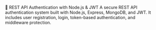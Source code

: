🌟 REST API Authentication with Node.js & JWT
A secure REST API authentication system built with Node.js, Express, MongoDB, and JWT. It includes user registration, login, token-based authentication, and middleware protection.
